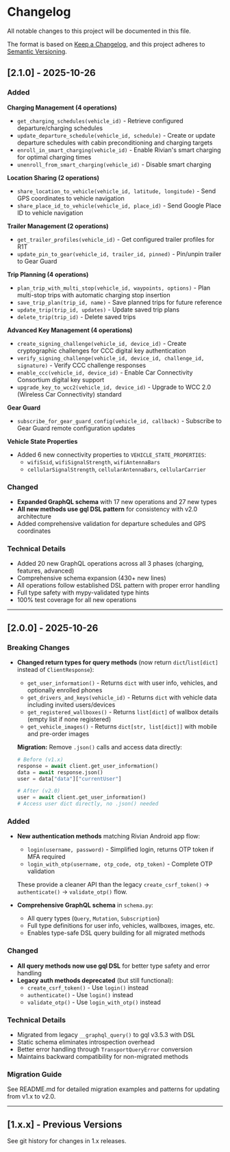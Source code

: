 # Changelog

All notable changes to this project will be documented in this file.

The format is based on [Keep a Changelog](https://keepachangelog.com/en/1.0.0/),
and this project adheres to [Semantic Versioning](https://semver.org/spec/v2.0.0.html).

## [2.1.0] - 2025-10-26

### Added

**Charging Management (4 operations)**
- `get_charging_schedules(vehicle_id)` - Retrieve configured departure/charging schedules
- `update_departure_schedule(vehicle_id, schedule)` - Create or update departure schedules with cabin preconditioning and charging targets
- `enroll_in_smart_charging(vehicle_id)` - Enable Rivian's smart charging for optimal charging times
- `unenroll_from_smart_charging(vehicle_id)` - Disable smart charging

**Location Sharing (2 operations)**
- `share_location_to_vehicle(vehicle_id, latitude, longitude)` - Send GPS coordinates to vehicle navigation
- `share_place_id_to_vehicle(vehicle_id, place_id)` - Send Google Place ID to vehicle navigation

**Trailer Management (2 operations)**
- `get_trailer_profiles(vehicle_id)` - Get configured trailer profiles for R1T
- `update_pin_to_gear(vehicle_id, trailer_id, pinned)` - Pin/unpin trailer to Gear Guard

**Trip Planning (4 operations)**
- `plan_trip_with_multi_stop(vehicle_id, waypoints, options)` - Plan multi-stop trips with automatic charging stop insertion
- `save_trip_plan(trip_id, name)` - Save planned trips for future reference
- `update_trip(trip_id, updates)` - Update saved trip plans
- `delete_trip(trip_id)` - Delete saved trips

**Advanced Key Management (4 operations)**
- `create_signing_challenge(vehicle_id, device_id)` - Create cryptographic challenges for CCC digital key authentication
- `verify_signing_challenge(vehicle_id, device_id, challenge_id, signature)` - Verify CCC challenge responses
- `enable_ccc(vehicle_id, device_id)` - Enable Car Connectivity Consortium digital key support
- `upgrade_key_to_wcc2(vehicle_id, device_id)` - Upgrade to WCC 2.0 (Wireless Car Connectivity) standard

**Gear Guard**
- `subscribe_for_gear_guard_config(vehicle_id, callback)` - Subscribe to Gear Guard remote configuration updates

**Vehicle State Properties**
- Added 6 new connectivity properties to `VEHICLE_STATE_PROPERTIES`:
  - `wifiSsid`, `wifiSignalStrength`, `wifiAntennaBars`
  - `cellularSignalStrength`, `cellularAntennaBars`, `cellularCarrier`

### Changed

- **Expanded GraphQL schema** with 17 new operations and 27 new types
- **All new methods use gql DSL pattern** for consistency with v2.0 architecture
- Added comprehensive validation for departure schedules and GPS coordinates

### Technical Details

- Added 20 new GraphQL operations across all 3 phases (charging, features, advanced)
- Comprehensive schema expansion (430+ new lines)
- All operations follow established DSL pattern with proper error handling
- Full type safety with mypy-validated type hints
- 100% test coverage for all new operations

---

## [2.0.0] - 2025-10-26

### Breaking Changes

- **Changed return types for query methods** (now return `dict`/`list[dict]` instead of `ClientResponse`):
  - `get_user_information()` - Returns `dict` with user info, vehicles, and optionally enrolled phones
  - `get_drivers_and_keys(vehicle_id)` - Returns `dict` with vehicle data including invited users/devices
  - `get_registered_wallboxes()` - Returns `list[dict]` of wallbox details (empty list if none registered)
  - `get_vehicle_images()` - Returns `dict[str, list[dict]]` with mobile and pre-order images

  **Migration:** Remove `.json()` calls and access data directly:
  ```python
  # Before (v1.x)
  response = await client.get_user_information()
  data = await response.json()
  user = data["data"]["currentUser"]

  # After (v2.0)
  user = await client.get_user_information()
  # Access user dict directly, no .json() needed
  ```

### Added

- **New authentication methods** matching Rivian Android app flow:
  - `login(username, password)` - Simplified login, returns OTP token if MFA required
  - `login_with_otp(username, otp_code, otp_token)` - Complete OTP validation

  These provide a cleaner API than the legacy `create_csrf_token()` → `authenticate()` → `validate_otp()` flow.

- **Comprehensive GraphQL schema** in `schema.py`:
  - All query types (`Query`, `Mutation`, `Subscription`)
  - Full type definitions for user info, vehicles, wallboxes, images, etc.
  - Enables type-safe DSL query building for all migrated methods

### Changed

- **All query methods now use gql DSL** for better type safety and error handling
- **Legacy auth methods deprecated** (but still functional):
  - `create_csrf_token()` - Use `login()` instead
  - `authenticate()` - Use `login()` instead
  - `validate_otp()` - Use `login_with_otp()` instead

### Technical Details

- Migrated from legacy `__graphql_query()` to gql v3.5.3 with DSL
- Static schema eliminates introspection overhead
- Better error handling through `TransportQueryError` conversion
- Maintains backward compatibility for non-migrated methods

### Migration Guide

See README.md for detailed migration examples and patterns for updating from v1.x to v2.0.

---

## [1.x.x] - Previous Versions

See git history for changes in 1.x releases.
